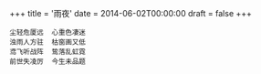 +++
title = '雨夜'
date = 2014-06-02T00:00:00
draft = false
+++

<div class="poem">

```
尘轻危厦远  心重色凄迷
浊雨人方驻  枯窗画又低
鸢飞听战阵  鸷落乱虹霓
前世失凌厉  今生未品题
```

</div>
